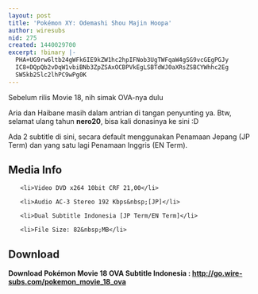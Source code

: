 ```yaml
---
layout: post
title: 'Pokémon XY: Odemashi Shou Majin Hoopa'
author: wiresubs
nid: 275
created: 1440029700
excerpt: !binary |-
  PHA+UG9rw6ltb24gWFk6IE9kZW1hc2hpIFNob3UgTWFqaW4gSG9vcGEgPGJy
  IC8+DQpQb2vDqW1vbiBNb3ZpZSAxOCBPVkEgLSBTdWJ0aXRsZSBCYWhhc2Eg
  SW5kb25lc2lhPC9wPg0K
---
```

<p class="rtecenter">Sebelum rilis Movie 18, nih simak OVA-nya dulu</p>

<p class="rtejustify">Aria dan Haibane masih dalam antrian di tangan penyunting ya. Btw, selamat ulang tahun <strong>nero20</strong>, bisa kali donasinya ke sini&nbsp;:D</p>

<p class="rtejustify">Ada 2 subtitle di sini, secara default menggunakan Penamaan Jepang (JP Term) dan yang satu lagi Penamaan Inggris (EN Term).</p>

<h2>Media Info</h2>

<ul>
	<li>Video DVD x264 10bit CRF 21,00</li>
	<li>Audio AC-3 Stereo 192 Kbps&nbsp;[JP]</li>
	<li>Dual Subtitle Indonesia [JP Term/EN Term]</li>
	<li>File Size: 82&nbsp;MB</li>
</ul>

<h2>Download</h2>

<p><strong>Download Pokémon Movie 18 OVA Subtitle&nbsp;Indonesia&nbsp;:&nbsp;<a href="http://go.wire-subs.com/pokemon_movie_18_ova" target="_blank">http://go.wire-subs.com/pokemon_movie_18_ova</a></strong></p>
